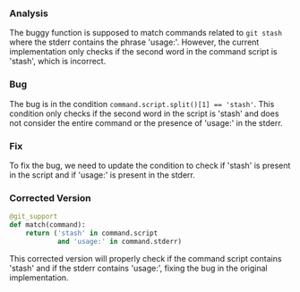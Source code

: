 ### Analysis
The buggy function is supposed to match commands related to `git stash` where the stderr contains the phrase 'usage:'. However, the current implementation only checks if the second word in the command script is 'stash', which is incorrect.

### Bug
The bug is in the condition `command.script.split()[1] == 'stash'`. This condition only checks if the second word in the script is 'stash' and does not consider the entire command or the presence of 'usage:' in the stderr.

### Fix
To fix the bug, we need to update the condition to check if 'stash' is present in the script and if 'usage:' is present in the stderr. 

### Corrected Version
```python
@git_support
def match(command):
    return ('stash' in command.script
            and 'usage:' in command.stderr)
``` 

This corrected version will properly check if the command script contains 'stash' and if the stderr contains 'usage:', fixing the bug in the original implementation.